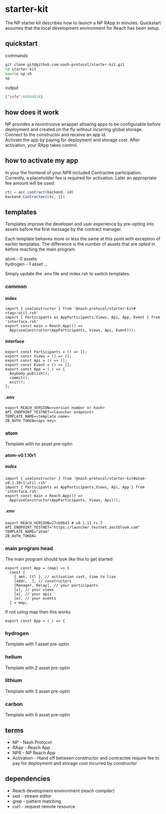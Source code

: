 # starter-kit

The NP starter kit describes how to launch a NP RApp in minutes. Quickstart assumes that the local development environment for Reach has been setup.

## quickstart

commands
```bash
git clone git@github.com:nash-protocol/starter-kit.git 
cd starter-kit 
source np.sh 
np
```

output
```json
{"info":66944916}
```

## how does it work

NP provides a nonintrusive wrapper allowing apps to be configurable before deployment and created on the fly without incurring global storage.   
Connect to the constructor and receive an app id.   
Activate the app by paying for deployment and storage cost. 
After activation, your RApp takes control.

## how to activate my app

In your the frontend of your NPR included Contractee participation. Currently, a placeholder fee is required for activation. Later an appropriate fee amount will be used.

```js
ctc = acc.contract(backend, id)
backend.Contractee(ctc, {})
```

## templates

Templates improve the developer and user experience by pre-opting into assets before the first message by the contract manager.

Each template behaves more or less the same at this point with exception of earlier templates. The difference is the number of assets that are opted in before reaching the main program.

atom - 0 assets  
hydrogen - 1 asset
...

Simply update the .env file and index.rsh to switch templates.


### common

#### index

```
import { useConstructor } from '@nash-protocol/starter-kit#<tag>:util.rsh'
import { Participants as AppParticipants,Views, Api, App, Event } from 'interface.rsh'
export const main = Reach.App(() => 
  App(useConstructor(AppParticipants, Views, Api, Event)));
```

#### interface

```
export const Participants = () => [];
export const Views = () => [];
export const Api = () => [];
export const Event = () => [];
export const App = (_) => {
  Anybody.publish();
  commit();
  exit();
};
```

#### .env

```
export REACH_VERSION=<version number or hash>
API_ENDPOINT_TESTNET=<launcher endpoint>
TEMPLATE_NAME=<template name>
ZB_AUTH_TOKEN=<api key>
```

### atom

Template with no asset pre-optin

#### atom-v0.1.10r1

##### index

```
import { useConstructor } from '@nash-protocol/starter-kit#atom-v0.1.10r1:util.rsh'
import { Participants as AppParticipants,Views, Api, App } from 'interface.rsh'
export const main = Reach.App(() => 
  App(useConstructor(AppParticipants, Views, Api)));
```

##### .env

```
export REACH_VERSION=27cb9643 # v0.1.11-rc.7
API_ENDPOINT_TESTNET="https://launcher.testnet.zestbloom.com"
TEMPLATE_NAME="atom"
ZB_AUTH_TOKEN=
```

### main program head

The main program should look like this to get started

```
export const App = (map) => {
  const [
    { amt, ttl }, // activation cost, time to live
    [addr, _], // constructors
    [Manager, Relay], // your participants
    [v], // your views
    [a], // your apis
    [e], // your events
  ] = map;
```

If not using map then this works

```
export const App = (_) => {
```

### hydrogen

Template with 1 asset pre-optin

### helium

Template with 2 asset pre-optin

### lithium

Template with 3 asset pre-optin

### carbon

Template with 6 asset pre-optin

## terms

- NP - Nash Protocol
- RAap - Reach App
- NPR - NP Reach App
- Activation - Hand off between constructor and contractee require fee to pay for deployment and storage cost incurred by constructor

## dependencies

- Reach development environment (reach compiler)
- sed - stream editor
- grep - pattern matching
- curl - request remote resource


